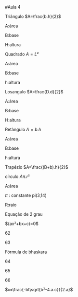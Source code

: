 #Aula 4

Triângulo $A=\frac{b.h}{2}$ 

A:área

B:base

H:altura

Quadrado $A=L²$

A:área

B:base

h:altura

Losangulo $A=\frac{D.d}{2}$

A:área 

B:base

H:altura

Retângulo $A=b.h$

A:área

B:base

h:altura

Trapézio $A=\frac{(B+b).h}{2}$

círculo $A\pi.r²$

A:área

$\pi$ : constante pi(3,14)

R:raio

Equação de 2 grau 

${ax²+bx+c)=0$

62

63

Fórmula de bhaskara

64

65

66

$x=\frac{-bt\sqrt{b²-4.a.c}}{2.a}$
